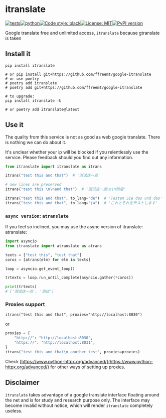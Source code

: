 # itranslate
[![tests](https://github.com/ffreemt/google-itranslate/actions/workflows/routine-tests.yml/badge.svg)](https://github.com/ffreemt/google-itranslate/actions)[![python](https://img.shields.io/static/v1?label=python+&message=3.7%2B&color=blue)](https://img.shields.io/static/v1?label=python+&message=3.7%2B&color=blue)[![Code style: black](https://img.shields.io/badge/code%20style-black-000000.svg)](https://github.com/psf/black)[![License: MIT](https://img.shields.io/badge/License-MIT-yellow.svg)](https://opensource.org/licenses/MIT)[![PyPI version](https://badge.fury.io/py/itranslate.svg)](https://badge.fury.io/py/itranslate)

Google translate free and unlimited access, `itranslate` because gtranslate is taken

## Install it

```shell
pip install itranslate

# or pip install git+https://github.com/ffreemt/google-itranslate
# or use poetry
# poetry add itranslate
# poetry add git+https://github.com/ffreemt/google-itranslate

# to upgrade:
pip install itranslate -U

# or poetry add itranslate@latest
```

## Use it

The quality from this service is not as good as web google translate. There is nothing we can do about it.

It's unclear whether your ip will be blocked if you relentlessly use the service. Please feedback should you find out any information.

```python
from itranslate import itranslate as itrans

itrans("test this and that")  # '测试这一点'

# new lines are preserved
itrans("test this \n\nand that")  # '测试这一点\n\n然后'

itrans("test this and that", to_lang="de")  # 'Testen Sie das und das'
itrans("test this and that", to_lang="ja")  # 'これとそれをテストします'
```

### `async version`: `atranslate`
If you feel so inclined, you may use the async version of itranslate: atranslate:
```python
import asyncio
from itranslate import atranslate as atrans

texts = ["test this", "test that"]
coros = [atrans(elm) for elm in texts]

loop = asyncio.get_event_loop()

trtexts = loop.run_until_complete(asyncio.gather(*coros))

print(trtexts)
# ['测试这一点', '测试']
```

### Proxies support
```
itrans("test this and that", proxies="http://localhost:8030")
```
or
```python
proxies = {
    "http://": "http://localhost:8030",
    "https://": "http://localhost:8031",
}
itrans("test this and that\n another test", proxies=proxies)
```

Check [https://www.python-httpx.org/advanced/](https://www.python-httpx.org/advanced/) for other ways of setting up proxies.

## Disclaimer
``itranslate`` takes advantage of a google translate interface floating around the net and is for study and research purpose only. The interface may become invalid without notice, which will render ``itranslate`` completely useless.
